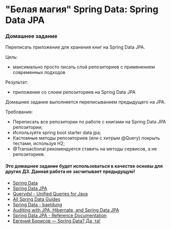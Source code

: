 # "Белая магия" Spring Data: Spring Data JPA 

### Домашнее задание
Переписать приложение для хранения книг на Spring Data JPA.

Цель: 
- максимально просто писать слой репозиториев с применением современных подходов 

Результат:
- приложение со слоем репозиториев на Spring Data JPA

Домашнее задание выполняется переписыванием предыдущего на JPA.

Требования:
- Переписать все репозитории по работе с книгами на Spring Data JPA репозитории;   
- Используйте spring boot starter data jpa;
- Кастомные методы репозиториев (или с хитрым @Query) покрыть тестами, используя H2;
- @Transactional рекомендуется ставить на методы сервисов, а не репозиториев.


#### Это домашнее задание будет использоваться в качестве основы для других ДЗ. Данная работа не засчитывает предыдущую!

* [Spring Data](https://spring.io/projects/spring-data)
* [Spring Data JPA](https://spring.io/projects/spring-data-jpa)
* [Querydsl - Unified Queries for Java](http://www.querydsl.com/)
* [All Spring Data Guides](https://www.baeldung.com/spring-data)
* [Spring Data - baeldung](https://www.baeldung.com/category/persistence/spring-persistence/spring-data/)
* [Auditing with JPA, Hibernate, and Spring Data JPA](https://www.baeldung.com/database-auditing-jpa)
* [Spring Data JPA - Reference Documentation](https://docs.spring.io/spring-data/jpa/docs/current/reference/html/#reference)
* [Евгений Борисов — Spring Data? Да, та!](https://www.youtube.com/watch?v=nwM7A4TwU3M)

